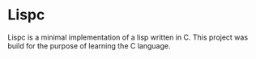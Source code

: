 # Lispc

Lispc is a minimal implementation of a lisp written in C. This project was build for the purpose of learning the C language.
